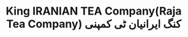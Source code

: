 ---
title: "King IRANIAN TEA Company(Raja Tea Company) کنگ ایرانیان ٹی کمپنی"
url: /karachi/king-iranian-tea-company-raja-tea-company-khng-yrnyn-tty-khmpny/
shop: tea
---